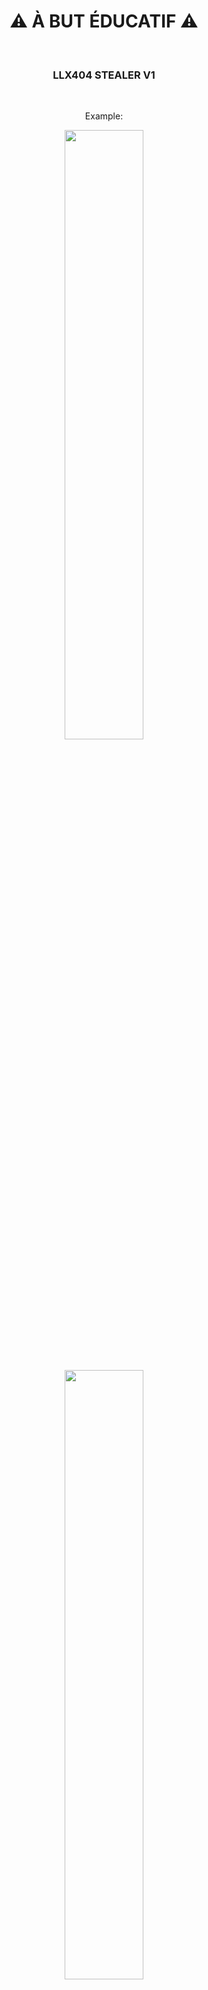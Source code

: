 <div align="center">
  <h1>⚠ À BUT ÉDUCATIF ⚠</h1><BR>
   <h3>LLX404 STEALER V1</h3>
  <br>
  <p>Example:</p>
  <img src="https://cdn.discordapp.com/attachments/284707525620662272/1009432281548587069/unknown.png" height="50%"><br><br><br>
<img src="https://cdn.discordapp.com/attachments/284707525620662272/1009431487814320189/unknown.png" height="50%"><br><br><br>
<img src="https://cdn.discordapp.com/attachments/284707525620662272/1009431643964055642/unknown.png" height="50%"><br><br><br>
<img src="https://cdn.discordapp.com/attachments/284707525620662272/1009431853159157822/unknown.png" height="50%"><br><br><br>
<h2>Et bien plus de fonctionnalités ! (badges boost, 0 detect, webhook introuvable, injection permanante, ip et token info (web), ect)</h2>
  
---
  
  <h1>LLX404 STEALER V2</h3>
  <br>
  
 ```
  
- Webhook introuvable,
- [Passwords, cookies, auto-filldatas creditcards] steal all navigateurs;
- 0 detect;
- 0 terminal qui s'ouvre quand tu cliques;
- dashboard web user (liste des exes liste des Pc qui ta grab [quand tu choisis un Pc sa m'ontre tous ce que tu as grab sur ce Pc {compte discord, password, etc.;])
- build site et aussi bot (bot avec un petit panel)
- viewer (stream du Pc de la victime en direct sur le dashboard)
- Autostart exe (l'exe ce relancera à chaque fois que le pc ce relancera)
- Impossible de supprimer le exe (h24 lancer et impossible de le trouver dans les gestion de tache)
- wallet grab
- parser web (parser vos coockies en 2s)
- editexe (choisisez un exe et changer son icon, description, version etc)
  
```
</div>
